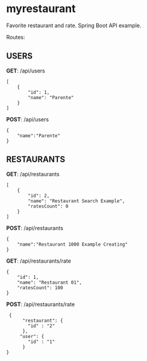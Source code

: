 # myrestaurant
Favorite restaurant and rate. Spring Boot API example.

Routes:

USERS
------------------
**GET**: /api/users
```
[
    {
        "id": 1,
        "name": "Parente"
    }
]
```

**POST**: /api/users
```
{
	"name":"Parente"
}
```

RESTAURANTS
------------------
**GET**: /api/restaurants
```
[
    {
        "id": 2,
        "name": "Restaurant Search Example",
        "ratesCount": 0
    }
]
```
**POST**: /api/restaurants
```
{
	"name":"Restaurant 1000 Example Creating"
}
```

**GET**: /api/restaurants/rate
```
{
    "id": 1,
    "name": "Restaurant 01",
    "ratesCount": 100
}
```
**POST**: /api/restaurants/rate
```
 {
      "restaurant": {
        "id" : "2"
      },
     "user": {
        "id" : "1"
      }
}
```
